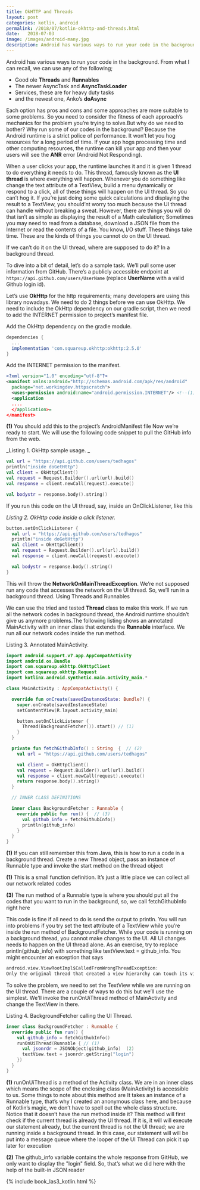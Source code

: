```yaml
---
title: OkHTTP and Threads
layout: post
categories: kotlin, android
permalink: /2018/07/kotlin-okhttp-and-threads.html
date:   2018-07-03 
image: /images/android-many.jpg
description: Android has various ways to run your code in the background. From what I can recall, we can use Threads, Handers, Messages, AsyncTask and many others
---
```


Android has various ways to run your code in the background. From what I can recall, we can use any of the following;

* Good ole **Threads** and **Runnables**
* The newer AsyncTask and **AsyncTaskLoader**
* Services, these are for heavy duty tasks
* and the newest one, Anko’s **doAsync**

Each option has pros and cons and some approaches are more suitable to some problems. So you need to consider the fitness of each approach’s mechanics for the problem you’re trying to solve.But why do we need to bother? Why run some of our codes in the background? Because the Android runtime is a strict police of performance. It won’t let you hog resources for a long period of time. If your app hogs processing time and other computing resources, the runtime can kill your app and then your users will see the **ANR** error (Android Not Responding).

When a user clicks your app, the runtime launches it and it is given 1 thread to do everything it needs to do. This thread, famously known as the **UI thread** is where everything will happen. Whenever you do something like change the text attribute of a TextView, build a menu dynamically or respond to a click, all of these things will happen on the UI thread. So you can’t hog it. If you’re just doing some quick calculations and displaying the result to a TextView, you should’nt worry too much because the UI thread can handle without breaking a sweat. However, there are things you will do that isn’t as simple as displaying the result of a Math calculation; Sometimes you may need to read from a database, download a JSON file from the Internet or read the contents of a file. You know, I/O stuff. These things take time. These are the kinds of things you cannot do on the UI thread.


If we can’t do it on the UI thread, where are supposed to do it? In a background thread.


To dive into a bit of detail, let’s do a sample task. We’ll pull some user information from GitHub. There’s a publicly accessible endpoint at `https://api.github.com/users/UserName` (replace **UserName** with a valid Github login id).


Let’s use **OkHttp** for the http requirements; many developers are using this library nowadays.
We need to do 2 things before we can use OkHttp. We need to include the OkHttp dependency on our gradle script, then we need to add the INTERNET permission to project’s manifest file.

Add the OkHttp dependency on the gradle module. 

```gradle
dependencies {
  ...
  implementation 'com.squareup.okhttp:okhttp:2.5.0'
}
```

Add the INTERNET permission to the manifest. 

```xml
<?xml version="1.0" encoding="utf-8"?>
<manifest xmlns:android="http://schemas.android.com/apk/res/android"
  package="net.workingdev.httpscratch">
  <uses-permission android:name="android.permission.INTERNET"/> <!--(1)--> 
  <application
  ....
  </application>=
</manifest>
```

**(1)** You should add this to the project’s AndroidManifest file
Now we’re ready to start. We will use the following code snippet to pull the GitHub info from the web.

_Listing 1. OkHttp sample usage. _
```kotlin
val url = "https://api.github.com/users/tedhagos"
println("inside doGetHttp")
val client = OkHttpClient()
val request = Request.Builder().url(url).build()
val response = client.newCall(request).execute()

val bodystr = response.body().string()
```

If you run this code on the UI thread, say, inside an OnClickListener, like this

_Listing 2. OkHttp code inside a click listener._ 
```kotlin
button.setOnClickListener {
  val url = "https://api.github.com/users/tedhagos"
  println("inside doGetHttp")
  val client = OkHttpClient()
  val request = Request.Builder().url(url).build()
  val response = client.newCall(request).execute()

  val bodystr = response.body().string()
}
```

This will throw the **NetworkOnMainThreadException**. We’re not supposed run any code that accesses the network on the UI thread. So, we’ll run in a background thread.
Using Threads and Runnables

We can use the tried and tested **Thread** class to make this work. If we run all the network codes in background thread, the Android runtime shouldn’t give us anymore problems.The following listing shows an annotated MainActivity with an inner class that extends the **Runnable** interface. We run all our network codes inside the run method.

Listing 3. Annotated MainActivity.
```kotlin  
import android.support.v7.app.AppCompatActivity
import android.os.Bundle
import com.squareup.okhttp.OkHttpClient
import com.squareup.okhttp.Request
import kotlinx.android.synthetic.main.activity_main.*

class MainActivity : AppCompatActivity() {

  override fun onCreate(savedInstanceState: Bundle?) {
    super.onCreate(savedInstanceState)
    setContentView(R.layout.activity_main)

    button.setOnClickListener {
      Thread(BackgroundFetcher()).start() // (1)
    }
  }

  private fun fetchGithubInfo() : String  {  // (2)
    val url = "https://api.github.com/users/tedhagos"

    val client = OkHttpClient()
    val request = Request.Builder().url(url).build()
    val response = client.newCall(request).execute()
    return response.body().string()
  }

  // INNER CLASS DEFINITIONS

  inner class BackgroundFetcher : Runnable {
    override public fun run() {  // (3)
      val github_info = fetchGithubInfo()
      println(github_info)
    }
  }
}
```

**(1)** If you can still remember this from Java, this is how to run a code in a background thread. Create a new Thread object, pass an instance of Runnable type and invoke the start method on the thread object

**(1)** This is a small function definition. It’s just a little place we can collect all our network related codes

**(3)** The run method of a Runnable type is where you should put all the codes that you want to run in the background, so, we call fetchGithubInfo right here

This code is fine if all need to do is send the output to println. You will run into problems if you try set the text attribute of a TextView while you’re inside the run method of BackgroundFetcher. While your code is running on a background thread, you cannot make changes to the UI. All UI changes needs to happen on the UI thread alone. As an exercise, try to replace println(github_info) with something like textView.text = github_info. You might encounter an exception that says

```kotlin
android.view.ViewRootImpl$CalledFromWrongThreadException:
Only the original thread that created a view hierarchy can touch its views
```

To solve the problem, we need to set the TextView while we are running on the UI thread. There are a couple of ways to do this but we’ll use the simplest. We'll invoke the runOnUiThread method of MainActivity and change the TextView in there.

Listing 4. BackgroundFetcher calling the UI Thread.  
```kotlin
inner class BackgroundFetcher : Runnable {
  override public fun run() {
    val github_info = fetchGithubInfo()
    runOnUiThread(Runnable { // (1)
      val jsonrdr = JSONObject(github_info)  (2)
      textView.text = jsonrdr.getString("login")
    })
  }
}
```
**(1)** runOnUiThread is a method of the Activity class. We are in an inner class which means the scope of the enclosing class (MainActivity) is accessible to us. Some things to note about this method are
It takes an instance of a Runnable type, that’s why I created an anonymous class here, and because of Kotlin’s magic, we don’t have to spell out the whole class structure. Notice that it doesn’t have the run method inside it?
This method will first check if the current thread is already the UI thread. If it is, it will will execute our statement already, but the current thread is not the UI thread; we are running inside a background thread. In this case, our statement will will be put into a message queue where the looper of the UI Thread can pick it up later for execution

**(2)** The github_info variable contains the whole response from GitHub, we only want to display the "login" field. So, that’s what we did here with the help of the built-in JSON reader

{% include book_las3_kotlin.html %}